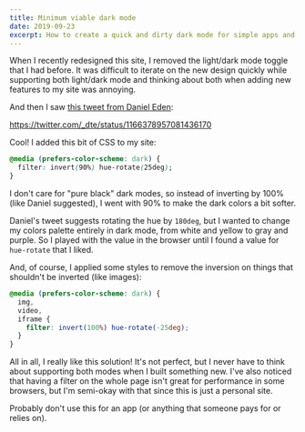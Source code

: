 ```yaml
---
title: Minimum viable dark mode
date: 2019-09-23
excerpt: How to create a quick and dirty dark mode for simple apps and websites using pure CSS.
---
```


When I recently redesigned this site, I removed the light/dark mode toggle that I had before. It was difficult to iterate on the new design quickly while supporting both light/dark mode and thinking about both when adding new features to my site was annoying.

And then I saw [this tweet from Daniel Eden](https://mobile.twitter.com/_dte/status/1166378957081436170):

https://twitter.com/_dte/status/1166378957081436170

Cool! I added this bit of CSS to my site:

```css
@media (prefers-color-scheme: dark) {
  filter: invert(90%) hue-rotate(25deg);
}
```

I don't care for "pure black" dark modes, so instead of inverting by 100% (like Daniel suggested), I went with 90% to make the dark colors a bit softer.

Daniel's tweet suggests rotating the hue by `180deg`, but I wanted to change my colors palette entirely in dark mode, from white and yellow to gray and purple. So I played with the value in the browser until I found a value for `hue-rotate` that I liked.

And, of course, I applied some styles to remove the inversion on things that shouldn't be inverted (like images):

```css
@media (prefers-color-scheme: dark) {
  img,
  video,
  iframe {
    filter: invert(100%) hue-rotate(-25deg);
  }
}
```

All in all, I really like this solution! It's not perfect, but I never have to think about supporting both modes when I built something new. I've also noticed that having a filter on the whole page isn't great for performance in some browsers, but I'm semi-okay with that since this is just a personal site.

Probably don't use this for an app (or anything that someone pays for or relies on).
